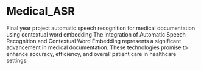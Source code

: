 # Medical_ASR
Final year  project automatic speech recognition for medical documentation using contextual word embedding
The integration of Automatic Speech Recognition and Contextual Word Embedding represents a significant advancement in medical documentation. These technologies promise to enhance accuracy, efficiency, and overall patient care in healthcare settings.
